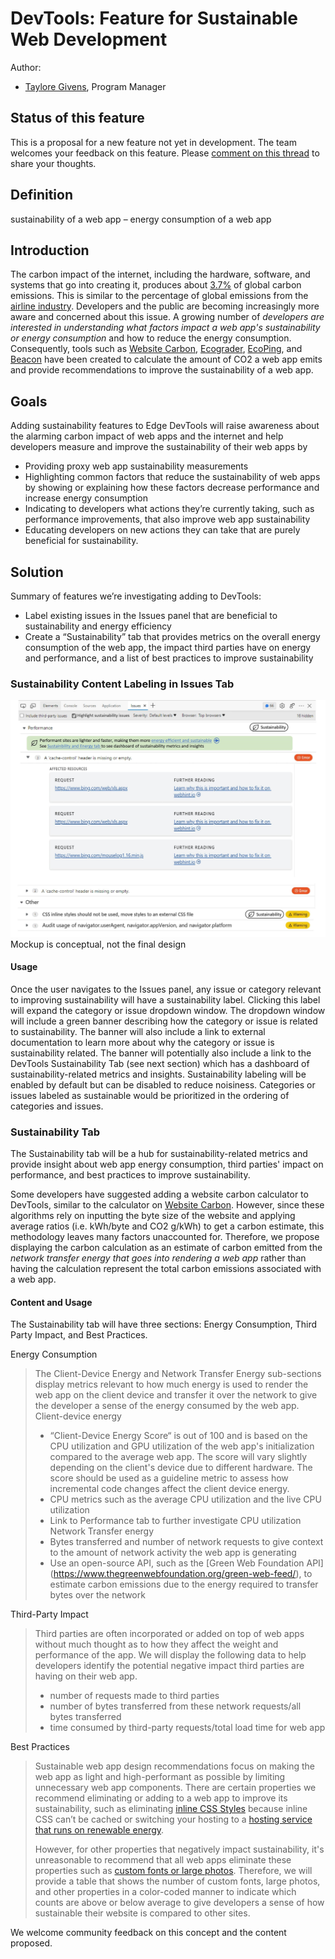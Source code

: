 # DevTools: Feature for Sustainable Web Development 
Author:
 - [Taylore Givens](https://github.com/tayloregivens ), Program Manager
## Status of this feature
This is a proposal for a new feature not yet in development. The team welcomes your feedback on this feature. Please [comment on this thread](https://github.com/MicrosoftEdge/DevTools/issues/92) to share your thoughts.
## Definition
sustainability of a web app – energy consumption of a web app
## Introduction
The carbon impact of the internet, including the hardware, software, and systems that go into creating it, produces about [3.7%]( https://www.bbc.com/future/article/20200305-why-your-internet-habits-are-not-as-clean-as-you-think) of global carbon emissions. This is similar to the percentage of global emissions from the [airline industry](https://www.bbc.com/future/article/20200305-why-your-internet-habits-are-not-as-clean-as-you-think). Developers and the public are becoming increasingly more aware and concerned about this issue. A growing number of *developers are interested in understanding what factors impact a web app's sustainability or energy consumption* and how to reduce the energy consumption. Consequently, tools such as [Website Carbon](https://www.websitecarbon.com/), [Ecograder](https://ecograder.com/), [EcoPing](https://ecoping.earth/blog/core-web-vitals-and-sustainability), and [Beacon](https://digitalbeacon.co/) have been created to calculate the amount of CO2 a web app emits and provide recommendations to improve the sustainability of a web app.
## Goals
Adding sustainability features to Edge DevTools will raise awareness about the alarming carbon impact of web apps and the internet and help developers measure and improve the sustainability of their web apps by
-	Providing proxy web app sustainability measurements
-	Highlighting common factors that reduce the sustainability of web apps by showing or explaining how these factors decrease performance and increase energy consumption
-	Indicating to developers what actions they’re currently taking, such as performance improvements, that also improve web app sustainability
-	Educating developers on new actions they can take that are purely beneficial for sustainability.
## Solution
Summary of features we’re investigating adding to DevTools:
-	Label existing issues in the Issues panel that are beneficial to sustainability and energy efficiency 
-	Create a “Sustainability” tab that provides metrics on the overall energy consumption of the web app, the impact third parties have on energy and performance, and a list of best practices to improve sustainability

### Sustainability Content Labeling in Issues Tab 
![Issues Tab UI](explainer_Issues.jpg)
Mockup is conceptual, not the final design
#### Usage
Once the user navigates to the Issues panel, any issue or category relevant to improving sustainability will have a sustainability label. Clicking this label will expand the category or issue dropdown window. The dropdown window will include a green banner describing how the category or issue is related to sustainability. The banner will also include a link to external documentation to learn more about why the category or issue is sustainability related. The banner will potentially also include a link to the DevTools Sustainability Tab (see next section) which has a dashboard of sustainability-related metrics and insights.
Sustainability labeling will be enabled by default but can be disabled to reduce noisiness. Categories or issues labeled as sustainable would be prioritized in the ordering of categories and issues.

### Sustainability Tab
The Sustainability tab will be a hub for sustainability-related metrics and provide insight about web app energy consumption, third parties' impact on performance, and best practices to improve sustainability.

Some developers have suggested adding a website carbon calculator to DevTools, similar to the calculator on [Website Carbon](https://www.websitecarbon.com/). However, since these algorithms rely on inputting the byte size of the website and applying average ratios (i.e. kWh/byte and CO2 g/kWh) to get a carbon estimate, this methodology leaves many factors unaccounted for. Therefore, we propose displaying the carbon calculation as an estimate of carbon emitted from the *network transfer energy that goes into rendering a web app* rather than having the calculation represent the total carbon emissions associated with a web app. 

#### Content and Usage
The Sustainability tab will have three sections: Energy Consumption, Third Party Impact, and Best Practices. 

Energy Consumption

> The Client-Device Energy and Network Transfer Energy sub-sections display metrics relevant to how much energy is used to render the web app on the client device and transfer it over the network to give the developer a sense of the energy consumed by the web app. 
> Client-device energy
> -	“Client-Device Energy Score“ is out of 100 and is based on the CPU utilization and GPU utilization of the web app's initialization compared to the average web app. The score will vary slightly depending on the client's device due to different hardware. The score should be used as a guideline metric to assess how incremental code changes affect the client device energy.
> -	CPU metrics such as the average CPU utilization and the live CPU utilization  
> -	Link to Performance tab to further investigate CPU utilization
> Network Transfer energy
> -	Bytes transferred and number of network requests to give context to the amount of network activity the web app is generating
> -	Use an open-source API, such as the [Green Web Foundation API] (https://www.thegreenwebfoundation.org/green-web-feed/), to estimate carbon emissions due to the energy required to transfer bytes over the network 

Third-Party Impact
> Third parties are often incorporated or added on top of web apps without much thought as to how they affect the weight and performance of the app. We will display the following data to help developers identify the potential negative impact third parties are having on their web app. 
> -	number of requests made to third parties
> -	number of bytes transferred from these network requests/all bytes transferred
> -	time consumed by third-party requests/total load time for web app 

Best Practices
> Sustainable web app design recommendations focus on making the web app as light and high-performant as possible by limiting unnecessary web app components.
> There are certain properties we recommend eliminating or adding to a web app to improve its sustainability, such as eliminating [inline CSS Styles](https://webhint.io/docs/user-guide/hints/hint-no-inline-styles/) because inline CSS can’t be cached or switching your hosting to a [hosting service that runs on renewable energy](https://www.thegreenwebfoundation.org/).
> 
> However, for other properties that negatively impact sustainability, it's unreasonable to recommend that all web apps eliminate these properties such as [custom fonts or large photos](https://www.fastcompany.com/90605005/these-are-the-worlds-most-sustainable-fonts#:~:text=Arial%20and%20Times%20New%20Roman%20aren%E2%80%99t%20the%20only,custom-designed%20typefaces%2C%20this%20is%20slim%20pickings.%20%5BScreenshot%3A%20FormaFantasma%5D). Therefore, we will provide a table that shows the number of custom fonts, large photos, and other properties in a color-coded manner to indicate which counts are above or below average to give developers a sense of how sustainable their website is compared to other sites.

We welcome community feedback on this concept and the content proposed.
